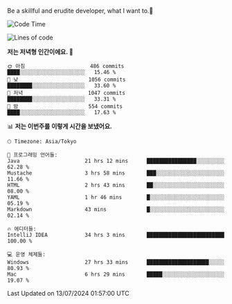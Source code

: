 Be a skillful and erudite developer, what I want to.👶

<!--START_SECTION:waka-->
![Code Time](http://img.shields.io/badge/Code%20Time-1%2C051%20hrs%2034%20mins-blue)

![Lines of code](https://img.shields.io/badge/%EC%A0%80%EB%8A%94%20%EC%97%AC%ED%83%9C%EA%B9%8C%EC%A7%80%20-2.7%20million%20%EC%A4%84%EC%9D%98%20%EC%BD%94%EB%93%9C%EB%A5%BC%20%EC%9E%91%EC%84%B1%ED%96%88%EC%96%B4%EC%9A%94.-blue)

**저는 저녁형 인간이에요. 🦉** 

```text
🌞 아침                     486 commits         ████░░░░░░░░░░░░░░░░░░░░░   15.46 % 
🌆 낮　                     1056 commits        ████████░░░░░░░░░░░░░░░░░   33.60 % 
🌃 저녁                     1047 commits        ████████░░░░░░░░░░░░░░░░░   33.31 % 
🌙 밤　                     554 commits         ████░░░░░░░░░░░░░░░░░░░░░   17.63 % 
```


📊 **저는 이번주를 이렇게 시간을 보냈어요.** 

```text
🕑︎ Timezone: Asia/Tokyo

💬 프로그래밍 언어들: 
Java                     21 hrs 12 mins      ████████████████░░░░░░░░░   62.28 % 
Mustache                 3 hrs 58 mins       ███░░░░░░░░░░░░░░░░░░░░░░   11.66 % 
HTML                     2 hrs 43 mins       ██░░░░░░░░░░░░░░░░░░░░░░░   08.00 % 
YAML                     1 hr 46 mins        █░░░░░░░░░░░░░░░░░░░░░░░░   05.19 % 
Markdown                 43 mins             █░░░░░░░░░░░░░░░░░░░░░░░░   02.14 % 

🔥 에디터들: 
IntelliJ IDEA            34 hrs 3 mins       █████████████████████████   100.00 % 

💻 운영 체제들: 
Windows                  27 hrs 33 mins      ████████████████████░░░░░   80.93 % 
Mac                      6 hrs 29 mins       █████░░░░░░░░░░░░░░░░░░░░   19.07 % 
```


 Last Updated on 13/07/2024 01:57:00 UTC
<!--END_SECTION:waka-->

